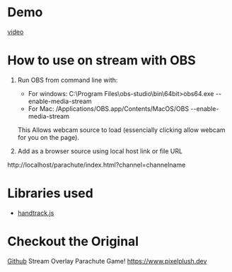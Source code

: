 # Demo

[video](https://streamable.com/velh1v)

# How to use on stream with OBS
 
 1. Run OBS from command line with: 
     * For windows: C:\Program Files\obs-studio\bin\64bit>obs64.exe --enable-media-stream
     * For Mac: /Applications/OBS.app/Contents/MacOS/OBS --enable-media-stream

     This Allows webcam source to load (essencially clicking allow webcam for you on the page).

 2. Add as a browser source using local host link or file URL

 http://localhost/parachute/index.html?channel=channelname
 

# Libraries used

* [handtrack.js](https://github.com/victordibia/handtrack.js)


# Checkout the Original 

[Github](https://github.com/pixelplush/parachute)
Stream Overlay Parachute Game! https://www.pixelplush.dev
